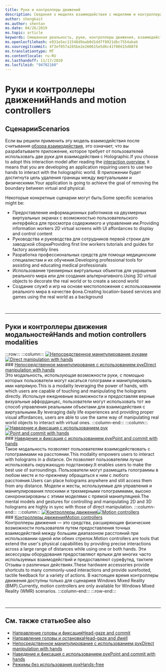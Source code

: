 ```yaml
---
title: Руки и контроллеры движений
description: Сведения о моделях взаимодействия с моделями и контроллерами движения, которые могут удалить границу между виртуальными и физическими.
author: shengkait
ms.author: shentan
ms.date: 04/26/2019
ms.topic: article
keywords: Смешанная реальность, руки, контроллеры движения, взаимодействие, проектирование, гарнитура смешанной реальности, гарнитура Windows Mixed Reality, гарнитура виртуальной реальности, HoloLens, МРТК, набор средств смешанной реальности
ms.openlocfilehash: e931e5ec11548d9aab0d1dd7f8921dbc7554abab
ms.sourcegitcommit: 4f3ef057a285be2e260615e5d6c41f00d15d08f8
ms.translationtype: MT
ms.contentlocale: ru-RU
ms.lasthandoff: 11/17/2020
ms.locfileid: "94702160"
---
```

# <a name="hands-and-motion-controllers"></a><span data-ttu-id="a6ee2-104">Руки и контроллеры движений</span><span class="sxs-lookup"><span data-stu-id="a6ee2-104">Hands and motion controllers</span></span>
## <a name="scenarios"></a><span data-ttu-id="a6ee2-105">Сценарии</span><span class="sxs-lookup"><span data-stu-id="a6ee2-105">Scenarios</span></span>
<span data-ttu-id="a6ee2-106">Если вы решили применить эту модель взаимодействия после считывания [обзора взаимодействия](interaction-fundamentals.md), это означает, что вы разрабатываете приложение, которое требует от пользователей использовать две руки для взаимодействия с Holographic.</span><span class="sxs-lookup"><span data-stu-id="a6ee2-106">If you choose to adopt this interaction model after reading the [interaction overview](interaction-fundamentals.md), it means that you are developing an application requiring users to use two hands to interact with the holographic world.</span></span> <span data-ttu-id="a6ee2-107">В приложении будет достигнута цель удаления границы между виртуальными и физическими.</span><span class="sxs-lookup"><span data-stu-id="a6ee2-107">Your application is going to achieve the goal of removing the boundary between virtual and physical.</span></span>

<span data-ttu-id="a6ee2-108">Некоторые конкретные сценарии могут быть:</span><span class="sxs-lookup"><span data-stu-id="a6ee2-108">Some specific scenarios might be:</span></span>
* <span data-ttu-id="a6ee2-109">Предоставление информационных работников на двухмерных виртуальных экранах с возможностью пользовательского интерфейса для просмотра содержимого и управления им.</span><span class="sxs-lookup"><span data-stu-id="a6ee2-109">Providing information workers 2D virtual screens with UI affordances to display and control content</span></span>
* <span data-ttu-id="a6ee2-110">Руководства и руководства для сотрудников первой строки для заводской сборки</span><span class="sxs-lookup"><span data-stu-id="a6ee2-110">Providing first line workers tutorials and guides for factory assembly lines</span></span>
* <span data-ttu-id="a6ee2-111">Разработка профессиональных средств для помощи медицинским специалистам и их обучения.</span><span class="sxs-lookup"><span data-stu-id="a6ee2-111">Developing professional tools for assisting and educating medical professionals</span></span>  
* <span data-ttu-id="a6ee2-112">Использование трехмерных виртуальных объектов для украшения реального мира или для создания альтернативного.</span><span class="sxs-lookup"><span data-stu-id="a6ee2-112">Using 3D virtual objects to decorate the real world or to create a second world</span></span> 
* <span data-ttu-id="a6ee2-113">Создание служб и игр на основе местоположения с использованием реального мира в качестве фона.</span><span class="sxs-lookup"><span data-stu-id="a6ee2-113">Creating location-based services and games using the real world as a background</span></span>

<br>

---

## <a name="hands-and-motion-controllers-modalities"></a><span data-ttu-id="a6ee2-114">Руки и контроллеры движения модальностей</span><span class="sxs-lookup"><span data-stu-id="a6ee2-114">Hands and motion controllers modalities</span></span>

:::row:::
    :::column:::
       <span data-ttu-id="a6ee2-115">[![Непосредственное манипулирование руками](images/hands-and-controllers-direct-manipulation.jpg)](direct-manipulation.md)</span><span class="sxs-lookup"><span data-stu-id="a6ee2-115">[![Direct manipulation with hands](images/hands-and-controllers-direct-manipulation.jpg)](direct-manipulation.md)</span></span><br>
       ### <a name="direct-manipulation-with-handsbr"></a>[<span data-ttu-id="a6ee2-116">Непосредственное манипулирование с использованием рук</span><span class="sxs-lookup"><span data-stu-id="a6ee2-116">Direct manipulation with hands</span></span>](direct-manipulation.md)<br>
       <span data-ttu-id="a6ee2-117">Это модальность, использующая возможности руки, с помощью которых пользователи могут касаться голограмм и манипулировать ими напрямую.</span><span class="sxs-lookup"><span data-stu-id="a6ee2-117">This is a modality leveraging the power of hands, with which users are capable of touching and manipulating the holograms directly.</span></span> <span data-ttu-id="a6ee2-118">Используя ежедневные возможности и предоставляя верные визуальные аффорданцес, пользователи могут использовать тот же способ управления реальными объектами для взаимодействия с виртуальными.</span><span class="sxs-lookup"><span data-stu-id="a6ee2-118">By leveraging daily life experiences and providing proper visual affordances, users are able to use the same way of manipulating real world objects to interact with virtual ones.</span></span>
    :::column-end:::
    :::column:::
       <span data-ttu-id="a6ee2-119">[![Наведение и фиксация с использованием рук](images/hands-and-controllers-point-and-commit.jpg)](point-and-commit.md)</span><span class="sxs-lookup"><span data-stu-id="a6ee2-119">[![Point and commit with hands](images/hands-and-controllers-point-and-commit.jpg)](point-and-commit.md)</span></span><br>
        ### <a name="point-and-commit-with-handsbr"></a>[<span data-ttu-id="a6ee2-120">Наведение и фиксация с использованием рук</span><span class="sxs-lookup"><span data-stu-id="a6ee2-120">Point and commit with hands</span></span>](point-and-commit.md)<br>
        <span data-ttu-id="a6ee2-121">Такое модальность позволяет пользователям взаимодействовать с голограммами на расстоянии.</span><span class="sxs-lookup"><span data-stu-id="a6ee2-121">This modality empowers users to interact with holograms in a distance.</span></span> <span data-ttu-id="a6ee2-122">Он позволяет пользователям лучше использовать окружающую подстановку.</span><span class="sxs-lookup"><span data-stu-id="a6ee2-122">It enables users to make the best use of surroundings.</span></span> <span data-ttu-id="a6ee2-123">Пользователи могут размещать голограммы в любом месте и по-прежнему обращаться к ним с любого расстояния.</span><span class="sxs-lookup"><span data-stu-id="a6ee2-123">Users can place holograms anywhere and still access them from any distance.</span></span> <span data-ttu-id="a6ee2-124">Модели и жесты, используемые для управления и манипулирования плоскими и трехмерными голограммами, высоко синхронизированы с этими моделями с прямой манипуляцией.</span><span class="sxs-lookup"><span data-stu-id="a6ee2-124">The mental models and gestures for controlling and manipulating 2D and 3D holograms are highly in sync with those of direct manipulation.</span></span>
    :::column-end:::
    :::column:::
       <span data-ttu-id="a6ee2-125">[![Контроллеры движения](images/hands-and-controllers-motion-controllers.jpg)](motion-controllers.md)</span><span class="sxs-lookup"><span data-stu-id="a6ee2-125">[![Motion controllers](images/hands-and-controllers-motion-controllers.jpg)](motion-controllers.md)</span></span><br>
       ### <a name="motion-controllersbr"></a>[<span data-ttu-id="a6ee2-126">Контроллеры движения</span><span class="sxs-lookup"><span data-stu-id="a6ee2-126">Motion controllers</span></span>](motion-controllers.md)<br>
       <span data-ttu-id="a6ee2-127">Контроллеры движения — это средства, расширяющие физические возможности пользователя путем предоставления точных взаимодействий между большим диапазоном расстояний при использовании одной или обеих стрелок.</span><span class="sxs-lookup"><span data-stu-id="a6ee2-127">Motion controllers are tools that extend the user's physical capabilities by providing precise interactions across a large range of distances while using one or both hands.</span></span> <span data-ttu-id="a6ee2-128">Эти аксессуары оборудования предоставляют ярлыки для многих часто используемых взаимодействий и предоставляют сурефутед, тактиле Отзывы о различных действиях.</span><span class="sxs-lookup"><span data-stu-id="a6ee2-128">These hardware accessories provide shortcuts to many commonly-used interactions and provide surefooted, tactile feedback for a variety of actions.</span></span> <span data-ttu-id="a6ee2-129">В настоящее время контроллеры движения доступны только для сценариев Windows Mixed Reality (ВМР).</span><span class="sxs-lookup"><span data-stu-id="a6ee2-129">Currently, motion controllers are only available for Windows Mixed Reality (WMR) scenarios.</span></span> 
    :::column-end:::
:::row-end:::

<br>

---

## <a name="see-also"></a><span data-ttu-id="a6ee2-130">См. также статью</span><span class="sxs-lookup"><span data-stu-id="a6ee2-130">See also</span></span>
* [<span data-ttu-id="a6ee2-131">Направление головы и фиксация</span><span class="sxs-lookup"><span data-stu-id="a6ee2-131">Head-gaze and commit</span></span>](gaze-and-commit.md)
* [<span data-ttu-id="a6ee2-132">Направление головы и остановка</span><span class="sxs-lookup"><span data-stu-id="a6ee2-132">Head-gaze and dwell</span></span>](gaze-and-dwell.md)
* [<span data-ttu-id="a6ee2-133">Непосредственное манипулирование с использованием рук</span><span class="sxs-lookup"><span data-stu-id="a6ee2-133">Direct manipulation with hands</span></span>](direct-manipulation.md)
* [<span data-ttu-id="a6ee2-134">Наведение и фиксация с использованием рук</span><span class="sxs-lookup"><span data-stu-id="a6ee2-134">Point and commit with hands</span></span>](point-and-commit.md)
* [<span data-ttu-id="a6ee2-135">Режимы без использования рук</span><span class="sxs-lookup"><span data-stu-id="a6ee2-135">Hands-free</span></span>](hands-free.md)
